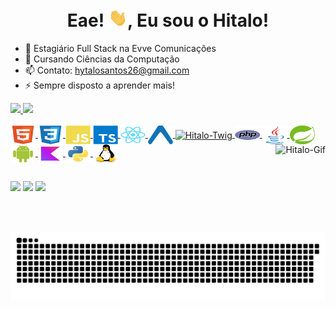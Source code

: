 <h1 align="center">Eae! <img src="https://github.com/YadneshKhode/Hi.gif/blob/main/Hi.gif" width="30px">, Eu sou o Hitalo!</h1>

- 🔭 Estagiário Full Stack na Evve Comunicações 
- 🌱 Cursando Ciências da Computação
- 📫 Contato: hytalosantos26@gmail.com
- ⚡ Sempre disposto a aprender mais!

 <div>
  <a href="https://github.com/Hitalo-27">
  <img height="180em" src="https://github-readme-stats.vercel.app/api?username=hitalo-27&show_icons=true&theme=gotham&include_all_commits=true&count_private=true"/>
  <img height="180em" src="https://github-readme-stats.vercel.app/api/top-langs/?username=hitalo-27&layout=compact&langs_count=7&theme=gotham"/>
</div>
  <div style="display: inline_block"><br>
    <img align="center" alt="Hitalo-HTML" height="30" width="40" src="https://raw.githubusercontent.com/devicons/devicon/master/icons/html5/html5-original.svg">
  <img align="center" alt="Hitalo-CSS" height="30" width="40" src="https://raw.githubusercontent.com/devicons/devicon/master/icons/css3/css3-original.svg">
  <img align="center" alt="Hitalo-Js" height="30" width="40" src="https://raw.githubusercontent.com/devicons/devicon/master/icons/javascript/javascript-plain.svg">
  <img align="center" alt="Hitalo-Ts" height="30" width="40" src="https://raw.githubusercontent.com/devicons/devicon/master/icons/typescript/typescript-plain.svg">
   <img align="center" alt="Hitalo-React" height="30" width="40" src="https://raw.githubusercontent.com/devicons/devicon/master/icons/react/react-original.svg">
  <img align="center" alt="Hitalo-expo" height="30" width="40" src="https://raw.githubusercontent.com/evve-comunicacao/.github/main/github_readme_images/expo.png">
  <img align="center" alt="Hitalo-Twig" height="30" width="40" src="https://twig.symfony.com/images/logo.png">
  <img align="center" alt="Hitalo-Php" height="30" width="40" src="https://raw.githubusercontent.com/devicons/devicon/master/icons/php/php-original.svg">
  <img align="center" alt="Hitalo-Java" height="30" width="40" src="https://raw.githubusercontent.com/devicons/devicon/master/icons/java/java-original.svg">
  <img align="center" alt="Hitalo-Spring" height="30" width="40" src="https://raw.githubusercontent.com/devicons/devicon/master/icons/spring/spring-original.svg">
  <img align="center" alt="Hitalo-Android" height="30" width="40" src="https://raw.githubusercontent.com/devicons/devicon/master/icons/android/android-original.svg">
  <img align="center" alt="Hitalo-Kotlin" height="30" width="40" src="https://raw.githubusercontent.com/devicons/devicon/master/icons/kotlin/kotlin-original.svg">
  <img align="center" alt="Hitalo-Python" height="30" width="40" src="https://raw.githubusercontent.com/devicons/devicon/master/icons/python/python-original.svg">
  <img align="center" alt="Hitalo-Linux" height="30" width="40" src="https://raw.githubusercontent.com/devicons/devicon/master/icons/linux/linux-original.svg">
   
  <img align="right" alt="Hitalo-Gif" height="140" src="https://c.tenor.com/L2e3LM2K78YAAAAC/sawunn.gif">
</div>
  
  ##
  
 <div>
  <a href="https://www.linkedin.com/in/hitalo-chaves-b473b5208" target="_blank"><img src="https://img.shields.io/badge/-LinkedIn-%230077B5?style=for-the-badge&logo=linkedin&logoColor=white" target="_blank"></a> 
  <a href="https://instagram.com/hitalo_chaves" target="_blank"><img src="https://img.shields.io/badge/-Instagram-%23E4405F?style=for-the-badge&logo=instagram&logoColor=white" target="_blank"></a>
   <a href = "mailto:hytalosantos26@gmail.com"><img src="https://img.shields.io/badge/-Gmail-%23333?style=for-the-badge&logo=gmail&logoColor=white" target="_blank"></a>
  
  ![Snake animation](https://github.com/Hitalo-27/Hitalo-27/blob/output/github-contribution-grid-snake.svg)
 </div>
